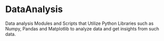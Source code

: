 # DataAnalysis
Data analysis Modules and Scripts that Utilize Python Libraries such as Numpy, Pandas and Matplotlib to analyze data and get insights from such data.
